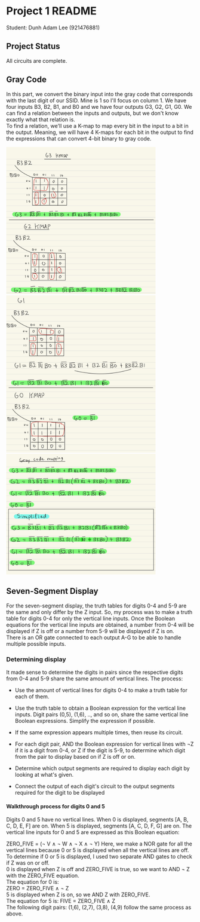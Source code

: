 
# Project 1 README

  

Student: Dunh Adam Lee (921476881)

  

## Project Status

All circuits are complete.

## Gray Code
In this part, we convert the binary input into the gray code that corresponds with the last digit of our SSID. Mine is 1 so I'll focus on column 1. We have four inputs B3, B2, B1, and B0 and we have four outputs G3, G2, G1, G0. We can find a relation between the inputs and outputs, but we don't know exactly what that relation is. 
<br/>
To find a relation, we'll use a K-map to map every bit in the input to a bit in the output. Meaning, we will have 4 K-maps for each bit in the output to find the expressions that can convert 4-bit binary to gray code.

<img src="kmaps/2.png" alt="G3 and G2 K-map" width="400"/>
<img src="kmaps/1.png" alt="G2 and G1 K-map" width="400"/>
<img src="kmaps/0.png" alt="Boolean Expressions" width="400"/>

## Seven-Segment Display

  For the seven-segment display, the truth tables for digits 0-4 and 5-9 are the same and only differ by the Z input. So, my process was to make a truth table for digits 0-4 for only the vertical line inputs.  Once the Boolean equations for the vertical line inputs are obtained, a number from 0-4 will be displayed if Z is off or a number from 5-9 will be displayed if Z is on.
<br/>
There is an OR gate connected to each output A-G to be able to handle multiple possible inputs.
<br/>
### Determining display
It made sense to determine the digits in pairs since the respective digits from 0-4 and 5-9 share the same amount of vertical lines. The process:
* Use the amount of vertical lines for digits 0-4 to make a truth table for each of them. 

* Use the truth table to obtain a Boolean expression for the vertical line inputs. Digit pairs (0,5), (1,6), .., and so on, share the same vertical line Boolean expressions. Simplify the expression if possible.
* If the same expression appears multiple times, then reuse its circuit.
* For each digit pair, AND the Boolean expression for vertical lines with &not;Z if it is a digit from 0-4, or Z if the digit is 5-9, to determine which digit from the pair to display based on if Z is off or on.
*  Determine which output segments are required to display each digit by looking at what's given.
* Connect the output of each digit's circuit to the output segments required for the digit to be displayed
#### Walkthrough process for digits 0 and 5
Digits 0 and 5 have no vertical lines.
When 0 is displayed, segments [A, B, C, D, E, F] are on.
When 5 is displayed, segments [A, C, D, F, G] are on.
The vertical line inputs for 0 and 5 are expressed as this Boolean equation:  

ZERO_FIVE = \(&not; V &and; &not; W &and; &not; X &and; &not; Y)
Here, we make a NOR gate for all the vertical lines because 0 or 5 is displayed when all the vertical lines are off.
<br/>
To determine if 0 or 5 is displayed, I used two separate AND gates to check if Z was on or off.
<br/>
0 is displayed when Z is off and ZERO_FIVE is true, so we want to AND &not; Z with the ZERO_FIVE equation. 
<br/>
The equation for 0 is:
<br/>
ZERO = ZERO_FIVE &and; &not; Z
<br/>
5 is displayed when Z is on, so we AND Z with ZERO_FIVE. 
<br/>
The equation for 5 is: FIVE = ZERO_FIVE &and;  Z
<br/>
The following digit pairs: (1,6), (2,7), (3,8), (4,9) follow the same process as above. 
